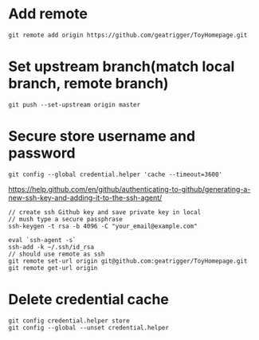 # Add remote
```
git remote add origin https://github.com/geatrigger/ToyHomepage.git
```

# Set upstream branch(match local branch, remote branch)
```
git push --set-upstream origin master
```

# Secure store username and password
```
git config --global credential.helper 'cache --timeout=3600'
```
<https://help.github.com/en/github/authenticating-to-github/generating-a-new-ssh-key-and-adding-it-to-the-ssh-agent/>
```
// create ssh Github key and save private key in local
// mush type a secure passphrase
ssh-keygen -t rsa -b 4096 -C "your_email@example.com"

eval `ssh-agent -s`
ssh-add -k ~/.ssh/id_rsa
// should use remote as ssh
git remote set-url origin git@github.com:geatrigger/ToyHomepage.git
git remote get-url origin
```

# Delete credential cache
```
git config credential.helper store
git config --global --unset credential.helper
```